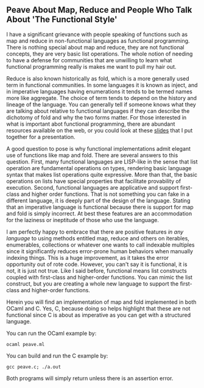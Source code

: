 ## Peave About Map, Reduce and People Who Talk About 'The Functional Style'
   
I have a significant grievance with people speaking of functions such as map and reduce in non-functional
languages as functional programming.  There is nothing special about map and reduce, they are not functional
concepts, they are very basic list operations.  The whole notion of needing to have a defense for communities that 
are unwilling to learn what functional programming really is makes me want to pull my hair out.

Reduce is also known historically as fold, which is a more generally used term in functional 
communities.  In some languages it is known as inject, and in imperative languages having 
enumerations it tends to be termed names more like aggregate.  The choice of term tends to depend 
on the history and lineage of the language.  You can generally tell if someone knows what they are 
talking about relative to functional languages if they can describe the dichotomy of fold and why 
the two forms matter.  For those interested in what is important abot functional programming, there are 
abundant resources available on the web, or you could look at these [slides](https://docs.google.com/presentation/d/1IEFzjppa1-UlqauOotJmVs2B4lT5xVit4Ziwq3v8zPQ/pub) that I put together for a presentation.

A good question to pose is why functional implementations admit elegant use of functions like map and 
fold.  There are several answers to this question.  First, many functional languages are LISP-like in the
sense that list operation are fundamental operations on types, rendering basic language syntax that makes
list operations quite expressive.  More than that, the basic operations on lists have special properties that
facilitate provability of execution.  Second, functional languages are applicative and support first-class 
and higher order functions.  That is not something you can fake in a different language, it is deeply part 
of the design of the language.  Stating that an imperative language is functional because there is support 
for map and fold is simply incorrect.  At best these features are an accommodation for the laziness
or ineptitude of those who use the language.

I am perfectly happy to embrace that there are positive features _in any language_ to using methods entitled
map, reduce and others on iterables, enumerables, collections or whatever one wants to call indexable multiples
since it significantly reduces error-prone human behaviors when manually indexing things.  This is a huge
improvement, as it takes the error opportunity out of rote code.  However, you can't say it is functional, it
is not, it is just not true.  Like I said before, functional means list constructs coupled with first-class
and higher-order functions. You can mimic the list construct, but you are creating a whole new language to 
support the first-class and higher-order functions.

Herein you will find an implementation of map and fold implemented in both OCaml and C.  Yes, C, 
because doing so helps highlight that these are not functional since C is about as imperative as you 
can get with a structured language.

You can run the OCaml example by:

```
ocaml peave.ml
```

You can build and run the C example by:

```
gcc peave.c; ./a.out
```

Both programs will simply return unless there is an assertion error.
